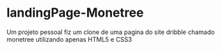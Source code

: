 # landingPage-Monetree
Um projeto pessoal fiz um clone de uma pagina do site dribble chamado monetree utilizando apenas HTML5 e CSS3
